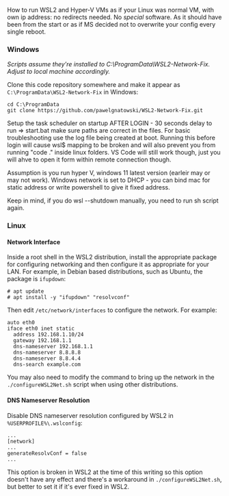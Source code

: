 How to run WSL2 and Hyper-V VMs as if your Linux was normal VM, with own ip address: no
redirects needed.  No *special* software.  As it should have been from the start or as
if MS decided not to overwrite your config every single reboot.


### Windows

_Scripts assume they're installed to C:\ProgramData\WSL2-Network-Fix.  Adjust to local
machine accordingly._

Clone this code repository somewhere and make it appear as
`C:\ProgramData\WSL2-Network-Fix` in Windows:

	cd C:\ProgramData
    git clone https://github.com/pawelgnatowski/WSL2-Network-Fix.git

Setup the task scheduler on startup AFTER LOGIN - 30 seconds delay to run => start.bat
make sure paths are correct in the files.  For basic troubleshooting use the log file
being created at boot.  Running this before login will cause wsl$ mapping to be broken
and will also prevent you from running "code ." inside linux folders.  VS Code will
still work though, just you will ahve to open it form within remote connection though.

Assumption is you run hyper V, windows 11 latest version (earleir may or may not work).
Windows network is set to DHCP - you can bind mac for static address or write powershell
to give it fixed address.

Keep in mind, if you do wsl --shutdown manually, you need to run sh script again.


### Linux

#### Network Interface

Inside a root shell in the WSL2 distribution, install the appropriate package for
configuring networking and then configure it as appropriate for your LAN.  For example,
in Debian based distributions, such as Ubuntu, the package is `ifupdown`:

	# apt update
	# apt install -y "ifupdown" "resolvconf"

Then edit `/etc/network/interfaces` to configure the network.  For example:

    auto eth0
    iface eth0 inet static
      address 192.168.1.10/24
      gateway 192.168.1.1
      dns-nameserver 192.168.1.1
      dns-nameserver 8.8.8.8
      dns-nameserver 8.8.4.4
      dns-search example.com

You may also need to modify the command to bring up the network in the
`./configureWSL2Net.sh` script when using other distributions.

#### DNS Nameserver Resolution

Disable DNS nameserver resolution configured by WSL2 in `%USERPROFILE%\.wslconfig`:

    ...
    [network]
	...
    generateResolvConf = false
    ...

This option is broken in WSL2 at the time of this writing so this option doesn't have
any effect and there's a workaround in `./configureWSL2Net.sh`, but better to set it if
it's ever fixed in WSL2.
